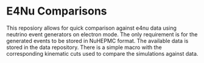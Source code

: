 # E4Nu Comparisons

This reposiory allows for quick comparison against e4nu data using neutrino event generators on electron mode. The only requirement is for the generated events to be stored in NuHEPMC format. The available data is stored in the data repository. There is a simple macro with the corresponding kinematic cuts used to compare the simulations against data.
